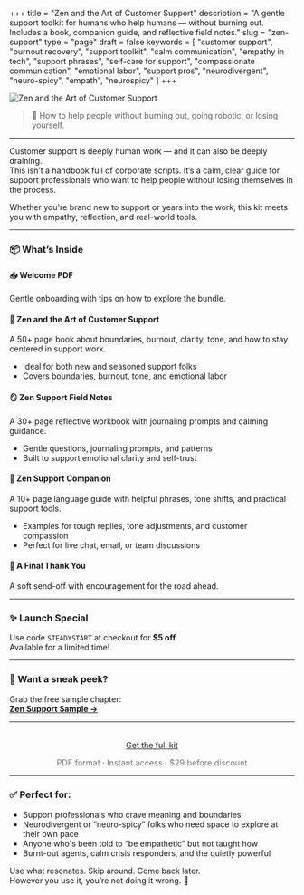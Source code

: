 +++
title = "Zen and the Art of Customer Support"
description = "A gentle support toolkit for humans who help humans — without burning out. Includes a book, companion guide, and reflective field notes."
slug = "zen-support"
type = "page"
draft = false
keywords = [
  "customer support", "burnout recovery", "support toolkit", "calm communication", "empathy in tech", "support phrases", "self-care for support", "compassionate communication", "emotional labor", "support pros", "neurodivergent", "neuro-spicy", "empath", "neurospicy"
]
+++

![Zen and the Art of Customer Support](/images/zen-support/zen-support.png)

> 💛 How to help people without burning out, going robotic, or losing yourself.

---

Customer support is deeply human work — and it can also be deeply draining.  
This isn’t a handbook full of corporate scripts. It’s a calm, clear guide for support professionals who want to help people without losing themselves in the process.

Whether you're brand new to support or years into the work, this kit meets you with empathy, reflection, and real-world tools.

---

### 📦 What’s Inside

#### 📥 Welcome PDF  
Gentle onboarding with tips on how to explore the bundle.

#### 📘 Zen and the Art of Customer Support  
A 50+ page book about boundaries, burnout, clarity, tone, and how to stay centered in support work.
- Ideal for both new and seasoned support folks  
- Covers boundaries, burnout, tone, and emotional labor

#### 🪞 Zen Support Field Notes  
A 30+ page reflective workbook with journaling prompts and calming guidance.
- Gentle questions, journaling prompts, and patterns  
- Built to support emotional clarity and self-trust

#### 💬 Zen Support Companion  
A 10+ page language guide with helpful phrases, tone shifts, and practical support tools.
- Examples for tough replies, tone adjustments, and customer compassion  
- Perfect for live chat, email, or team discussions

#### 🌱 A Final Thank You  
A soft send-off with encouragement for the road ahead.

---

### ✨ Launch Special  
Use code `STEADYSTART` at checkout for **$5 off**  
Available for a limited time!

---

### 👀 Want a sneak peek?  
Grab the free sample chapter:  
[**Zen Support Sample →**](https://steadyspace.gumroad.com/l/zen-sample)

---

<div style="text-align: center; margin-top: 2rem;">
  <a class="gumroad-button" href="https://steadyspace.gumroad.com/l/zensupport">Get the full kit</a>
  <p style="font-size: 0.9rem; color: #777;">PDF format · Instant access · $29 before discount</p>
</div>

---

### ✅ Perfect for:

- Support professionals who crave meaning and boundaries  
- Neurodivergent or “neuro-spicy” folks who need space to explore at their own pace  
- Anyone who's been told to “be empathetic” but not taught how  
- Burnt-out agents, calm crisis responders, and the quietly powerful  

Use what resonates. Skip around. Come back later.  
However you use it, you’re not doing it wrong. 💛